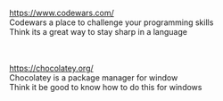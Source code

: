 https://www.codewars.com/ <br>
Codewars a place to challenge your programming skills <br>
Think its a great way to stay sharp in a language <br><br><br>

https://chocolatey.org/ <br>
Chocolatey is a package manager for window <br>
Think it be good to know how to do this for windows <br>
